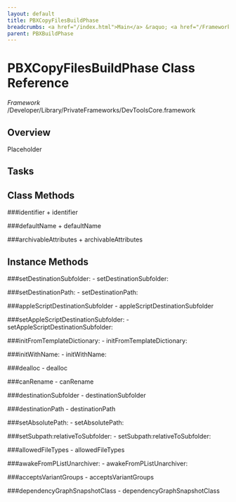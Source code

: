 ```yaml
---
layout: default
title: PBXCopyFilesBuildPhase
breadcrumbs: <a href="/index.html">Main</a> &raquo; <a href="/Frameworks.html">Framework</a> &raquo; <a href="/Frameworks/DevToolsCore.html">DevToolsCore</a> &raquo; PBXCopyFilesBuildPhase
parent: PBXBuildPhase 
---
```

# PBXCopyFilesBuildPhase Class Reference

*Framework* /Developer/Library/PrivateFrameworks/DevToolsCore.framework

## Overview

Placeholder

## Tasks

## Class Methods

<a name="+identifier"></a>
###identifier
    + identifier

<a name="+defaultName"></a>
###defaultName
    + defaultName

<a name="+archivableAttributes"></a>
###archivableAttributes
    + archivableAttributes

## Instance Methods

<a name="-setDestinationSubfolder:"></a>
###setDestinationSubfolder:
    - setDestinationSubfolder:

<a name="-setDestinationPath:"></a>
###setDestinationPath:
    - setDestinationPath:

<a name="-appleScriptDestinationSubfolder"></a>
###appleScriptDestinationSubfolder
    - appleScriptDestinationSubfolder

<a name="-setAppleScriptDestinationSubfolder:"></a>
###setAppleScriptDestinationSubfolder:
    - setAppleScriptDestinationSubfolder:

<a name="-initFromTemplateDictionary:"></a>
###initFromTemplateDictionary:
    - initFromTemplateDictionary:

<a name="-initWithName:"></a>
###initWithName:
    - initWithName:

<a name="-dealloc"></a>
###dealloc
    - dealloc

<a name="-canRename"></a>
###canRename
    - canRename

<a name="-destinationSubfolder"></a>
###destinationSubfolder
    - destinationSubfolder

<a name="-destinationPath"></a>
###destinationPath
    - destinationPath

<a name="-setAbsolutePath:"></a>
###setAbsolutePath:
    - setAbsolutePath:

<a name="-setSubpath:relativeToSubfolder:"></a>
###setSubpath:relativeToSubfolder:
    - setSubpath:relativeToSubfolder:

<a name="-allowedFileTypes"></a>
###allowedFileTypes
    - allowedFileTypes

<a name="-awakeFromPListUnarchiver:"></a>
###awakeFromPListUnarchiver:
    - awakeFromPListUnarchiver:

<a name="-acceptsVariantGroups"></a>
###acceptsVariantGroups
    - acceptsVariantGroups

<a name="-dependencyGraphSnapshotClass"></a>
###dependencyGraphSnapshotClass
    - dependencyGraphSnapshotClass


